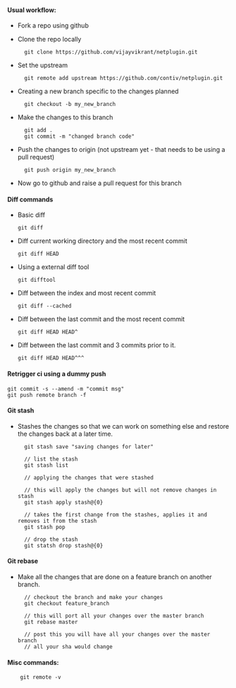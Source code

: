 #### Usual workflow:

* Fork a repo using github

* Clone the repo locally

        git clone https://github.com/vijayvikrant/netplugin.git

* Set the upstream 

        git remote add upstream https://github.com/contiv/netplugin.git

* Creating a new branch specific to the changes planned

        git checkout -b my_new_branch

* Make the changes to this branch

        git add .
        git commit -m "changed branch code"

* Push the changes to origin (not upstream yet - that needs to be using a pull request)

        git push origin my_new_branch


* Now go to github and raise a pull request for this branch

#### Diff commands
* Basic diff

    `git diff`
* Diff current working directory and the most recent commit

    `git diff HEAD`
* Using a external diff tool

    `git difftool`
* Diff between the index and most recent commit

    `git diff --cached`
* Diff between the last commit and the most recent commit

    `git diff HEAD HEAD^`
* Diff between the last commit and 3 commits prior to it.

    `git diff HEAD HEAD^^^`

#### Retrigger ci using a dummy push

    git commit -s --amend -m "commit msg"
    git push remote branch -f


#### Git stash
* Stashes the changes so that we can work on something else and restore the
    changes back at a later time.

        git stash save "saving changes for later"

        // list the stash
        git stash list

        // applying the changes that were stashed

        // this will apply the changes but will not remove changes in stash
        git stash apply stash@{0}

        // takes the first change from the stashes, applies it and removes it from the stash 
        git stash pop

        // drop the stash 
        git statsh drop stash@{0}

#### Git rebase
* Make all the changes that are done on a feature branch on another branch.

        // checkout the branch and make your changes
        git checkout feature_branch

        // this will port all your changes over the master branch
        git rebase master

        // post this you will have all your changes over the master branch
        // all your sha would change

#### Misc commands:

        git remote -v

